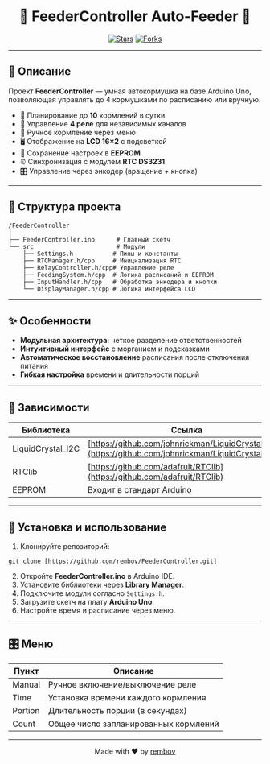 <h1 align="center">🐾 FeederController Auto-Feeder 🐾</h1>

<p align="center">
  <a href="https://github.com/rembov/FeederController/stargazers"><img src="https://img.shields.io/github/stars/rembov/FeederController?style=social" alt="Stars"/></a>
  <a href="https://github.com/rembov/FeederController/network/members"><img src="https://img.shields.io/github/forks/rembov/FeederController?style=social" alt="Forks"/></a>
</p>


---

## 📖 Описание

Проект **FeederController** — умная автокормушка на базе Arduino Uno, позволяющая управлять до 4 кормушками по расписанию или вручную.

* 📅 Планирование до **10** кормлений в сутки
* 🔌 Управление **4 реле** для независимых каналов
* 🤏 Ручное кормление через меню
* 🖥️ Отображение на **LCD 16×2** с подсветкой
* 💾 Сохранение настроек в **EEPROM**
* ⏰ Синхронизация с модулем **RTC DS3231**
* 🎛️ Управление через энкодер (вращение + кнопка)

---

## 📂 Структура проекта

```plaintext
/FeederController
│
├── FeederController.ino      # Главный скетч
└── src                       # Модули
    ├── Settings.h           # Пины и константы
    ├── RTCManager.h/cpp     # Инициализация RTC
    ├── RelayController.h/cpp# Управление реле
    ├── FeedingSystem.h/cpp  # Логика расписаний и EEPROM
    ├── InputHandler.h/cpp   # Обработка энкодера и кнопки
    └── DisplayManager.h/cpp # Логика интерфейса LCD
```

---

## ✨ Особенности

* **Модульная архитектура**: четкое разделение ответственностей
* **Интуитивный интерфейс** с морганием и подсказками
* **Автоматическое восстановление** расписания после отключения питания
* **Гибкая настройка** времени и длительности порций

---

## 🔗 Зависимости

| Библиотека         | Ссылка                                                                                                |
| ------------------ | ----------------------------------------------------------------------------------------------------- |
| LiquidCrystal\_I2C | [https://github.com/johnrickman/LiquidCrystal\_I2C](https://github.com/johnrickman/LiquidCrystal_I2C) |
| RTClib             | [https://github.com/adafruit/RTClib](https://github.com/adafruit/RTClib)                              |
| EEPROM             | Входит в стандарт Arduino                                                                             |

---

## 🚀 Установка и использование

1. Клонируйте репозиторий:

```git clone [https://github.com/rembov/FeederController.git]```


2. Откройте **FeederController.ino** в Arduino IDE.
3. Установите библиотеки через **Library Manager**.
4. Подключите модули согласно `Settings.h`.
5. Загрузите скетч на плату **Arduino Uno**.
6. Настройте время и расписание через меню.

---

## 🎛️ Меню

| Пункт    | Описание                                |
|----------|-----------------------------------------|
| Manual   | Ручное включение/выключение реле        |
| Time     | Установка времени каждого кормления     |
| Portion  | Длительность порции (в секундах)        |
| Count    | Общее число запланированных кормлений    |


---

<p align="center">Made with ❤️ by <a href="https://github.com/rembov">rembov</a></p>


